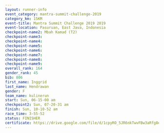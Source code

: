 ```yaml
---
layout: runner-info 
event_category: mantra-summit-challenge-2019 
category_km: 15KM 
event-title: Mantra Summit Challenge 2019 2019 
event-location: Pasuruan, East Java, Indonesia 
checkpoint-name2: Mbah Kamad (T2) 
checkpoint-name3: 
checkpoint-name4: 
checkpoint-name5: 
checkpoint-name6: 
checkpoint-name7: 
checkpoint-name8: 
checkpoint-name9: 
overall_rank: 164
gender_rank: 45
bib: 806
first_name: Inggrid
last_name: Hendrawan
gender: F
team_name: kulinerun
start: Sun, 06-15-00 am
checkpoint2: Sun, 07-20-31 am
finish: Sun, 10-10-52 am
race_time: 3-55-52
status: FINISHER
certificate: https://drive.google.com/file/d/1cpyRO_5JR6nkTwvFBw3aRfg8etynMJex/view?usp=sharing
---
```

